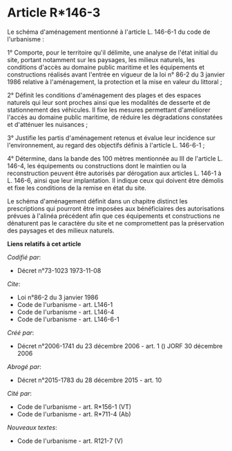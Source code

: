 # Article R*146-3

Le schéma d'aménagement mentionné à l'article L. 146-6-1 du code de l'urbanisme : 

1° Comporte, pour le territoire qu'il délimite, une analyse de l'état initial du site, portant notamment sur les paysages,
les milieux naturels, les conditions d'accès au domaine public maritime et les équipements et constructions réalisés avant
l'entrée en vigueur de la loi n° 86-2 du 3 janvier 1986 relative à l'aménagement, la protection et la mise en valeur du
littoral ; 

2° Définit les conditions d'aménagement des plages et des espaces naturels qui leur sont proches ainsi que les modalités de
desserte et de stationnement des véhicules. Il fixe les mesures permettant d'améliorer l'accès au domaine public maritime, de
réduire les dégradations constatées et d'atténuer les nuisances ; 

3° Justifie les partis d'aménagement retenus et évalue leur incidence sur l'environnement, au regard des objectifs définis à
l'article L. 146-6-1 ; 

4° Détermine, dans la bande des 100 mètres mentionnée au III de l'article L. 146-4, les équipements ou constructions dont le
maintien ou la reconstruction peuvent être autorisés par dérogation aux articles L. 146-1 à L. 146-6, ainsi que leur
implantation. Il indique ceux qui doivent être démolis et fixe les conditions de la remise en état du site. 

Le schéma d'aménagement définit dans un chapitre distinct les prescriptions qui pourront être imposées aux bénéficiaires des
autorisations prévues à l'alinéa précédent afin que ces équipements et constructions ne dénaturent pas le caractère du site
et ne compromettent pas la préservation des paysages et des milieux naturels.

**Liens relatifs à cet article**

_Codifié par_:

  - Décret n°73-1023 1973-11-08

_Cite_:

  - Loi n°86-2 du 3 janvier 1986
  - Code de l'urbanisme - art. L146-1
  - Code de l'urbanisme - art. L146-4
  - Code de l'urbanisme - art. L146-6-1

_Créé par_:

  - Décret n°2006-1741 du 23 décembre 2006 - art. 1 () JORF 30 décembre 2006

_Abrogé par_:

  - Décret n°2015-1783 du 28 décembre 2015 - art. 10

_Cité par_:

  - Code de l'urbanisme - art. R*156-1 (VT)
  - Code de l'urbanisme - art. R*711-4 (Ab)

_Nouveaux textes_:

  - Code de l'urbanisme - art. R121-7 (V)
